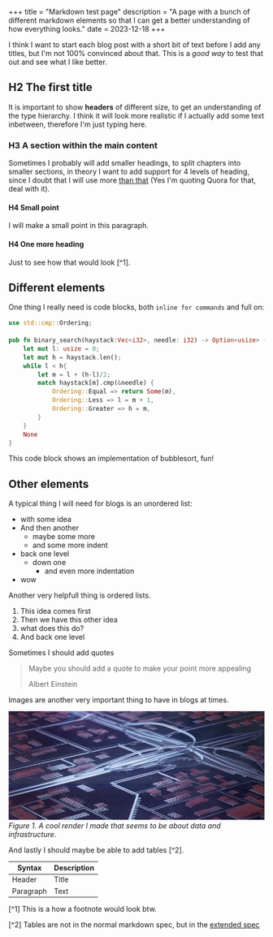 +++
title = "Markdown test page"
description = "A page with a bunch of different markdown elements so that I can get a better understanding of how everything looks."
date = 2023-12-18
+++

I think I want to start each blog post with a short bit of text before I add any titles, but I'm not 100% convinced about that. This is a _good way_ to test that out and see what I like better.

## H2 The first title

It is important to show __headers__ of different size, to get an understanding of the type hierarchy. I think it will look more realistic if I actually add some text inbetween, therefore I'm just typing here.

### H3 A section within the main content

Sometimes I probably will add smaller headings, to split chapters into smaller sections, in theory I want to add support for 4 levels of heading, since I doubt that I will use more [than that](https://www.quora.com/What-is-the-ideal-number-of-levels-of-headings-for-a-good-user-experience-on-web-pages) (Yes I'm quoting Quora for that, deal with it).

#### H4 Small point

I will make a small point in this paragraph.

#### H4 One more heading

Just to see how that would look [^1].

## Different elements

One thing I really need is code blocks, both `inline for commands` and full on:

```rust
use std::cmp::Ordering;

pub fn binary_search(haystack:Vec<i32>, needle: i32) -> Option<usize> {
    let mut l: usize = 0;
    let mut h = haystack.len();
    while l < h{
        let m = l + (h-l)/2;
        match haystack[m].cmp(&needle) {
            Ordering::Equal => return Some(m),
            Ordering::Less => l = m + 1,
            Ordering::Greater => h = m,
        }
    }
    None
}
```
This code block shows an implementation of bubblesort, fun!

## Other elements

A typical thing I will need for blogs is an unordered list:
- with some idea
- And then another
    - maybe some more
    - and some more indent
- back one level
    - down one
        - and even more indentation
- wow

Another very helpfull thing is ordered lists.

1. This idea comes first
2. Then we have this other idea
3. what does this do?
4. And back one level

Sometimes I should add quotes

> Maybe you should add a quote to make your point more appealing
>
> Albert Einstein

Images are another very important thing to have in blogs at times.

![Highway intersection](cool-image.webp)
_Figure 1. A cool render I made that seems to be about data and infrastructure._

And lastly I should maybe be able to add tables [^2].

| Syntax      | Description |
| ----------- | ----------- |
| Header      | Title       |
| Paragraph   | Text        |

[^1] This is a how a footnote would look btw.

[^2] Tables are not in the normal markdown spec, but in the [extended spec](https://www.markdownguide.org/extended-syntax/)

